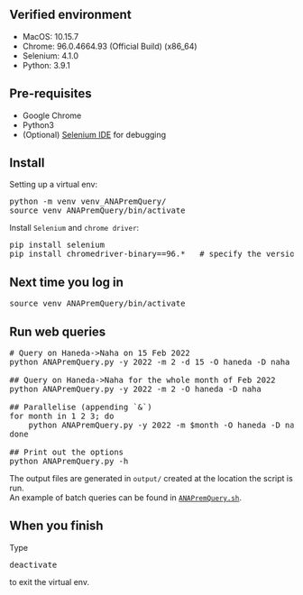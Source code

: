 ## Verified environment
- MacOS: 10.15.7
- Chrome: 96.0.4664.93 (Official Build) (x86_64)
- Selenium: 4.1.0
- Python: 3.9.1

## Pre-requisites
- Google Chrome
- Python3
- (Optional) [Selenium IDE](https://chrome.google.com/webstore/detail/selenium-ide/mooikfkahbdckldjjndioackbalphokd) for debugging

## Install
Setting up a virtual env:
<pre>
python -m venv venv_ANAPremQuery/
source venv_ANAPremQuery/bin/activate
</pre>
Install `Selenium` and `chrome driver`:
<pre>
pip install selenium
pip install chromedriver-binary==96.*   # specify the version of your chome browser  
</pre>

## Next time you log in
<pre>
source venv_ANAPremQuery/bin/activate
</pre>

## Run web queries
<pre>
# Query on Haneda->Naha on 15 Feb 2022
python ANAPremQuery.py -y 2022 -m 2 -d 15 -O haneda -D naha

## Query on Haneda->Naha for the whole month of Feb 2022
python ANAPremQuery.py -y 2022 -m 2 -O haneda -D naha

## Parallelise (appending `&`)
for month in 1 2 3; do
    python ANAPremQuery.py -y 2022 -m $month -O haneda -D naha & 
done

## Print out the options
python ANAPremQuery.py -h
</pre>
The output files are generated in `output/` created at the location the script is run.  
An example of batch queries can be found in [`ANAPremQuery.sh`](https://github.com/HiggsIsBoson/ANAPremScraper/blob/master/ANAPremQuery.sh).

## When you finish
Type
<pre>
deactivate
</pre>
to exit the virtual env.
